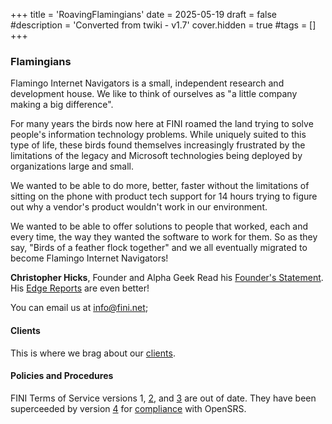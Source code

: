 +++
title = 'RoavingFlamingians'
date = 2025-05-19
draft = false
#description = 'Converted from twiki - v1.7'
cover.hidden = true
#tags = []
+++

### Flamingians

Flamingo Internet Navigators is a small, independent research and
development house. We like to think of ourselves as "a little company
making a big difference".

For many years the birds now here at FINI roamed the land trying to
solve people's information technology problems. While uniquely suited to
this type of life, these birds found themselves increasingly frustrated
by the limitations of the legacy and Microsoft technologies being
deployed by organizations large and small.

We wanted to be able to do more, better, faster without the limitations
of sitting on the phone with product tech support for 14 hours trying to
figure out why a vendor's product wouldn't work in our environment.

We wanted to be able to offer solutions to people that worked, each and
every time, the way they wanted the software to work for them. So as
they say, "Birds of a feather flock together" and we all eventually
migrated to become Flamingo Internet Navigators!

**Christopher Hicks**, Founder and Alpha Geek Read his [Founder's
Statement](FoundersStatement). His [Edge Reports](EdgeReports) are even
better!

You can email us at [info@fini.net](mailto:info@fini.net);

#### Clients

This is where we brag about our [clients](../FiniClients).

#### Policies and Procedures

FINI Terms of Service versions 1, [2](TermsandConditions2), and
[3](TermsandConditions3) are out of date. They have been superceeded by
version [4](TermsandConditions4) for [compliance](Main.ExhibitA) with
OpenSRS.

